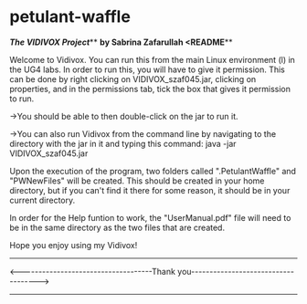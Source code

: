 # petulant-waffle
*******************************The VIDIVOX Project*********************************
********************************by Sabrina Zafarullah******************************
<************************************README****************************************

Welcome to Vidivox. You can run this from the main Linux environment (l) in the
UG4 labs. In order to run this, you will have to give it permission. This can be 
done by right clicking on VIDIVOX_szaf045.jar, clicking on properties, and in the
permissions tab, tick the box that gives it permission to run.

->You should be able to then double-click on the jar to run it.

->You can also run Vidivox from the command line by navigating to the directory 
   with the jar in it and typing this command: java -jar VIDIVOX_szaf045.jar

Upon the execution of the program, two folders called ".PetulantWaffle" and 
"PWNewFiles" will be created. This should be created in your home directory, but
if you can't find it there for some reason, it should be in your current directory.

In order for the Help funtion to work, the "UserManual.pdf" file will need to be in
the same directory as the two files that are created.

Hope you enjoy using my Vidivox!

***********************************************************************************
<------------------------------------Thank you------------------------------------>
***********************************************************************************
